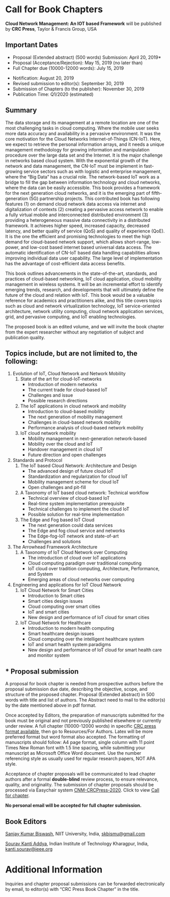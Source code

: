 # Call for Book Chapters

**Cloud Network Management: An IOT based Framework** will be published by **CRC Press**, Taylor & Francis Group, USA

## Important Dates
- Proposal (Extended abstract) (500 words) Submission: April 20, 2019*
- Proposal (Acceptance/Rejection): May 15, 2019 (no later than) 
- Full Chapter due (10000-12000 words): July 15, 2019
* Notification:   August 20, 2019
* Revised submission to editor(s):   September 30, 2019
* Submission of Chapters (to the publisher): November 30, 2019
* Publication Time: Q1/2020 (estimated)

## Summary
The data storage and its management at a remote location are one of the most challenging tasks in cloud computing. Where the mobile user seeks more data accuracy and availability in a pervasive environment. It was the core motivation for the Cloud Networks Internet-of-Things (CN-IoT). Here, we expect to retrieve the personal information arrays, and it needs a unique management methodology for growing information and manipulation procedure over the large data set and the Internet. It is the major challenge in networks based cloud system. With the exponential growth of the network and data management, the CN-IoT must be implement in fast-growing service sectors such as with logistic and enterprise management, where the “Big Data” has a crucial role. The network-based IoT work as a bridge to fill the gap between information technology and cloud networks, where the data can be easily accessible. This book provides a framework for the next generation cloud networks, and it is the emerging part of fifth-generation (5G) partnership projects. This contributed book has following features (1) on demand cloud network data access via internet and digitalization of contexts (2) creating a pervasive access network to enable a fully virtual mobile and interconnected distributed environment (3) providing a heterogeneous massive data connectivity in a distributed framework. It achieves higher speed, increased capacity, decreased latency, and better quality of service (QoS) and quality of experience (QoE). It is the one the efficient and promising technologies to meet the high demand for cloud-based network support, which allows short-range, low-power, and low-cost based internet based universal data access. The automatic identification of CN-IoT based data handling capabilities allows improving individual data user capability. The large level of implementation has the advantage of cost-efficient data access benefits.

This book outlines advancements in the state-of-the-art, standards, and practices of cloud-based networking, IoT cloud application, cloud mobility management in wireless systems. It will be an incremental effort to identify emerging trends, research, and developments that will ultimately define the future of the cloud and relation with IoT. This book would be a valuable reference for academics and practitioners alike, and this title covers topics such as cloud and network virtualization technology, IoT service-oriented architecture, network utility computing, cloud network application services, grid, and pervasive computing, and IoT enabling technologies.

The proposed book is an edited volume, and we will invite the book chapter from the expert researcher without any negotiation of subject and publication quality.

## Topics include, but are not limited to, the following:
1. Evolution of IoT, Cloud Network and Network Mobility
	1. State of the art for cloud-IoT-networks
		- Introduction of modern networks
		-	The current trade for cloud-based IoT
		- Challenges and issue
		- Possible research directions
	2. The  IoT applications in cloud network and mobility
		- Introduction to cloud-based mobility
		- The next generation of mobility management
		- Challenges in cloud-based network mobility
		- Performance analysis of cloud-based network mobility
	3. IoT cloud  network mobility
		- Mobility management in next-generation network-based
		- Mobility over the cloud and IoT
		- Handover management in cloud IoT
		- Future direction and open challenges
2. Standards and Protocol
	1. The IoT based Cloud Network: Architecture and Design
		- The advanced design of future cloud IoT
		- Standardization and regularization for cloud IoT
		- Mobility management scheme for cloud IoT
		- Open challenges and pit-fill
	2. A Taxonomy of IoT based cloud network: Technical workflow
		- Technical overview of cloud-based IoT
		- Real-time system implementation prerequisite
		- Technical challenges to implement the cloud IoT
		- Possible solution for real-time implementation
	3. The Edge and Fog based IoT Cloud
		- The next generation could data services
		- The Edge and fog cloud service and networks
		- The Edge-fog-IoT network and state-of-art
		- Challenges and solutions
3. The Arrowhead Framework Architecture
	1. A Taxonomy of IoT Cloud Network over Computing
		- The introduction of cloud over IoT applications
		- Cloud computing paradigm over traditional computing
		- IoT cloud over tradition  computing, Architecture, Performance, and System
		- Emerging areas of cloud networks over computing
4. Engineering and applications for IoT Cloud Network
	1. IoT Cloud Network for Smart Cities
		- Introduction to Smart cities
		- Smart cities design issues
		- Cloud computing over smart cities
		- IoT and smart cities
		- New design and performance of IoT cloud for smart cities
	2. IoT Cloud Network for Healthcare
		- Introduction to modern health computing
		- Smart healthcare design issues
		- Cloud computing over the intelligent healthcare system
		- IoT and smart health system paradigms
		- New design and performance of IoT cloud for smart health care and monitor system

## * Proposal submission
A proposal for book chapter is needed from prospective authors before the proposal submission due date, describing the objective, scope, and structure of the proposed chapter. Proposal (Extended abstract) in 500 words with title and list of authors. The Abstract need to mail to the editor(s) by the date mentioned above in pdf format.

Once accepted by Editors, the preparation of manuscripts submitted for the book must be original and not previously published elsewhere or currently under review.  A full chapter (10000-12000 words) in specific [CRC press format available](https://www.crcpress.com/resources/authors/why-publish-with-us), then go to Resources/For Authors. Latex will be more preferred format but word format also accepted. The formatting of manuscripts should follow: A4 page format, single column with 11 point Times New Roman font with 1.5 line spacing, while submitting your manuscript as Microsoft Office Word document. Use the number referencing style as usually used for regular research papers, NOT APA style.

Acceptance of chapter proposals will be communicated to lead chapter authors after a formal **double-blind** review process, to ensure relevance, quality, and originality. The submission of chapter proposals should be processed via Easychair system [CNM-CRCPress-2020](https://easychair.org/conferences/?conf=cnmcrcpress2020). Click to view [Call for chapter](https://easychair.org/cfp/CNM-CRCPress-2020).

**No personal email will be accepted for full chapter submission.**

## Book Editors
[Sanjay Kumar Biswash](https://sites.google.com/site/drsanjaykumarbiswash/), NIIT University, India, skbismu@gmail.com

[Sourav Kanti Addya](http://sourav.sinchan.in/), Indian Institute of Technology Kharagpur, India, kanti.sourav@ieee.org

# Additional Information
Inquiries and chapter proposal submissions can be forwarded electronically by email, to editor(s) with “CRC Press Book Chapter” in the title.
